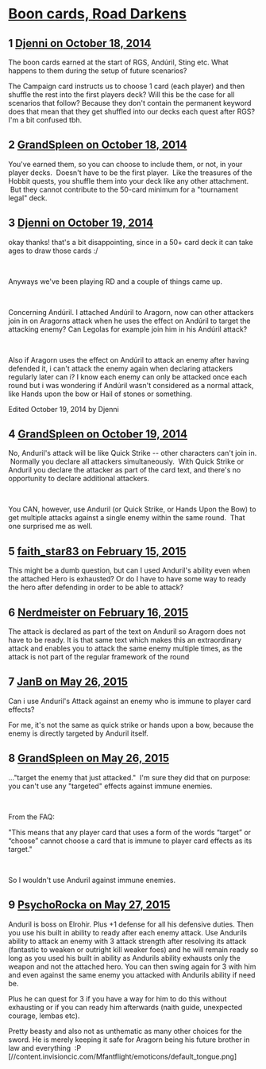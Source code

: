 # [Boon cards, Road Darkens](https://community.fantasyflightgames.com/topic/125114-boon-cards-road-darkens/)

## 1 [Djenni on October 18, 2014](https://community.fantasyflightgames.com/topic/125114-boon-cards-road-darkens/?do=findComment&comment=1303580)

The boon cards earned at the start of RGS, Andúril, Sting etc. What happens to them during the setup of future scenarios? 

The Campaign card instructs us to choose 1 card (each player) and then shuffle the rest into the first players deck? Will this be the case for all scenarios that follow? Because they don't contain the permanent keyword does that mean that they get shuffled into our decks each quest after RGS? I'm a bit confused tbh.

## 2 [GrandSpleen on October 18, 2014](https://community.fantasyflightgames.com/topic/125114-boon-cards-road-darkens/?do=findComment&comment=1303697)

You've earned them, so you can choose to include them, or not, in your player decks.  Doesn't have to be the first player.  Like the treasures of the Hobbit quests, you shuffle them into your deck like any other attachment.  But they cannot contribute to the 50-card minimum for a "tournament legal" deck.

## 3 [Djenni on October 19, 2014](https://community.fantasyflightgames.com/topic/125114-boon-cards-road-darkens/?do=findComment&comment=1304709)

okay thanks! that's a bit disappointing, since in a 50+ card deck it can take ages to draw those cards :/

 

Anyways we've been playing RD and a couple of things came up.

 

Concerning Andúril. I attached Andúril to Aragorn, now can other attackers join in on Aragorns attack when he uses the effect on Andúril to target the attacking enemy? Can Legolas for example join him in his Andúril attack?

 

Also if Aragorn uses the effect on Andúril to attack an enemy after having defended it, i can't attack the enemy again when declaring attackers regularly later can i? I know each enemy can only be attacked once each round but i was wondering if Andúril wasn't considered as a normal attack, like Hands upon the bow or Hail of stones or something.

Edited October 19, 2014 by Djenni

## 4 [GrandSpleen on October 19, 2014](https://community.fantasyflightgames.com/topic/125114-boon-cards-road-darkens/?do=findComment&comment=1304718)

No, Anduril's attack will be like Quick Strike -- other characters can't join in.  Normally you declare all attackers simultaneously.  With Quick Strike or Anduril you declare the attacker as part of the card text, and there's no opportunity to declare additional attackers.

 

You CAN, however, use Anduril (or Quick Strike, or Hands Upon the Bow) to get multiple attacks against a single enemy within the same round.  That one surprised me as well.

## 5 [faith_star83 on February 15, 2015](https://community.fantasyflightgames.com/topic/125114-boon-cards-road-darkens/?do=findComment&comment=1449775)

This might be a dumb question, but can I used Anduril's ability even when the attached Hero is exhausted? Or do I have to have some way to ready the hero after defending in order to be able to attack?

## 6 [Nerdmeister on February 16, 2015](https://community.fantasyflightgames.com/topic/125114-boon-cards-road-darkens/?do=findComment&comment=1450635)

The attack is declared as part of the text on Anduril so Aragorn does not have to be ready. It is that same text which makes this an extraordinary attack and enables you to attack the same enemy multiple times, as the attack is not part of the regular framework of the round

## 7 [JanB on May 26, 2015](https://community.fantasyflightgames.com/topic/125114-boon-cards-road-darkens/?do=findComment&comment=1635920)

Can i use Anduril's Attack against an enemy who is immune to player card effects?

For me, it's not the same as quick strike or hands upon a bow, because the enemy is directly targeted by Anduril itself.

## 8 [GrandSpleen on May 26, 2015](https://community.fantasyflightgames.com/topic/125114-boon-cards-road-darkens/?do=findComment&comment=1636389)

..."target the enemy that just attacked."  I'm sure they did that on purpose: you can't use any "targeted" effects against immune enemies.

 

From the FAQ:

"This means that any player card that uses a form of the words “target” or “choose” cannot choose a card that is immune to player card effects as its target."

 

So I wouldn't use Anduril against immune enemies.

## 9 [PsychoRocka on May 27, 2015](https://community.fantasyflightgames.com/topic/125114-boon-cards-road-darkens/?do=findComment&comment=1637409)

Anduril is boss on Elrohir. Plus +1 defense for all his defensive duties. Then you use his built in ability to ready after each enemy attack. Use Andurils ability to attack an enemy with 3 attack strength after resolving its attack (fantastic to weaken or outright kill weaker foes) and he will remain ready so long as you used his built in ability as Andurils ability exhausts only the weapon and not the attached hero. You can then swing again for 3 with him and even against the same enemy you attacked with Andurils ability if need be. 

Plus he can quest for 3 if you have a way for him to do this without exhausting or if you can ready him afterwards (naith guide, unexpected courage, lembas etc). 

Pretty beasty and also not as unthematic as many other choices for the sword. He is merely keeping it safe for Aragorn being his future brother in law and everything  :P [//content.invisioncic.com/Mfantflight/emoticons/default_tongue.png]

